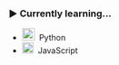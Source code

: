 ### ▶️ Currently learning...
<ul>
  <li>
    <img style="height: 22px;" src="https://cdn.jsdelivr.net/gh/devicons/devicon/icons/python/python-plain.svg">&nbsp;&nbsp;Python
  </li>
  <li>
    <img style="height: 20px;" src="https://cdn.jsdelivr.net/gh/devicons/devicon/icons/javascript/javascript-plain.svg">&nbsp;&nbsp;JavaScript
  </li>
</ul>

<!-- https://devicon.dev/ -->
